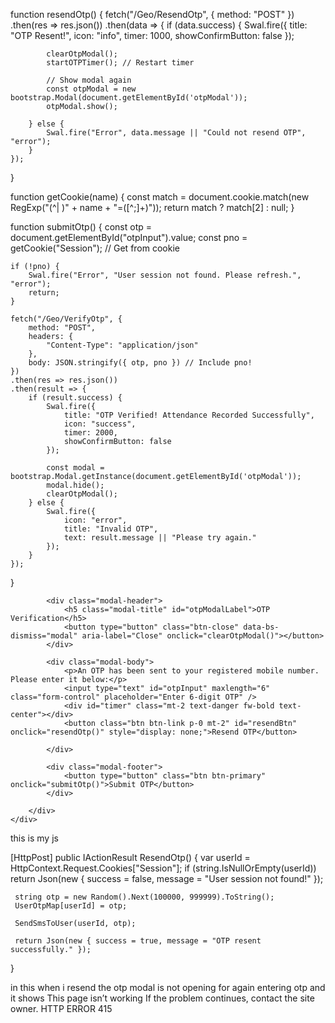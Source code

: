 
function resendOtp() {
    fetch("/Geo/ResendOtp", {
        method: "POST"
    })
    .then(res => res.json())
    .then(data => {
        if (data.success) {
            Swal.fire({
                title: "OTP Resent!",
                icon: "info",
                timer: 1000,
                showConfirmButton: false
            });

            clearOtpModal();
            startOTPTimer(); // Restart timer

            // Show modal again
            const otpModal = new bootstrap.Modal(document.getElementById('otpModal'));
            otpModal.show();

        } else {
            Swal.fire("Error", data.message || "Could not resend OTP", "error");
        }
    });
}

function getCookie(name) {
    const match = document.cookie.match(new RegExp("(^| )" + name + "=([^;]+)"));
    return match ? match[2] : null;
}

function submitOtp() {
    const otp = document.getElementById("otpInput").value;
    const pno = getCookie("Session"); // Get from cookie

    if (!pno) {
        Swal.fire("Error", "User session not found. Please refresh.", "error");
        return;
    }

    fetch("/Geo/VerifyOtp", {
        method: "POST",
        headers: {
            "Content-Type": "application/json"
        },
        body: JSON.stringify({ otp, pno }) // Include pno!
    })
    .then(res => res.json())
    .then(result => {
        if (result.success) {
            Swal.fire({
                title: "OTP Verified! Attendance Recorded Successfully",
                icon: "success",
                timer: 2000,
                showConfirmButton: false
            });

            const modal = bootstrap.Modal.getInstance(document.getElementById('otpModal'));
            modal.hide();
            clearOtpModal();
        } else {
            Swal.fire({
                icon: "error",
                title: "Invalid OTP",
                text: result.message || "Please try again."
            });
        }
    });
}


<div class="modal fade" id="otpModal" tabindex="-1" aria-labelledby="otpModalLabel" aria-hidden="true">
    <div class="modal-dialog modal-dialog-centered">
        <div class="modal-content">

            <div class="modal-header">
                <h5 class="modal-title" id="otpModalLabel">OTP Verification</h5>
                <button type="button" class="btn-close" data-bs-dismiss="modal" aria-label="Close" onclick="clearOtpModal()"></button>
            </div>

            <div class="modal-body">
                <p>An OTP has been sent to your registered mobile number. Please enter it below:</p>
                <input type="text" id="otpInput" maxlength="6" class="form-control" placeholder="Enter 6-digit OTP" />
                <div id="timer" class="mt-2 text-danger fw-bold text-center"></div>
                <button class="btn btn-link p-0 mt-2" id="resendBtn" onclick="resendOtp()" style="display: none;">Resend OTP</button>

            </div>

            <div class="modal-footer">
                <button type="button" class="btn btn-primary" onclick="submitOtp()">Submit OTP</button>
            </div>

        </div>
    </div>
</div>

this is my js 

<script>
    const video = document.getElementById("video");
    const canvas = document.getElementById("canvas");
    const EntryTypeInput = document.getElementById("EntryType");
    const successSound = document.getElementById("successSound");
    const errorSound = document.getElementById("errorSound");

    navigator.mediaDevices.getUserMedia({ video: { facingMode: "user" } })
        .then(function (stream) {
            let video = document.getElementById("video");
            video.srcObject = stream;
            video.play();
        })
        .catch(function (error) {
            console.error("Error accessing camera: ", error);
        });

 
    function captureImageAndSubmit(entryType) {
        EntryTypeInput.value = entryType;

        const context = canvas.getContext("2d");
        canvas.width = video.videoWidth;
        canvas.height = video.videoHeight;
        context.drawImage(video, 0, 0, canvas.width, canvas.height);

        const imageData = canvas.toDataURL("image/jpeg"); // Save as JPG

        
        Swal.fire({
            title: "Verifying Face...",
            allowOutsideClick: false,
            showConfirmButton: false,
            didOpen: () => {
                Swal.showLoading();
            }
        });

       
       

        fetch("/Geo/AttendanceData", {
            method: "POST",
            headers: {
                "Content-Type": "application/json"
            },
            body: JSON.stringify({
                Type: entryType,
                ImageData: imageData
            })
        })
            .then(response => response.json())
            .then(data => {
                Swal.close(); 

                if (data.success) {
                    var now = new Date();
                    var formattedDateTime = now.toLocaleString();
                    successSound.play();
                    triggerHapticFeedback("success");

                    Swal.fire({
                        title: "Face Matched!",
                        text: "Attendance Recorded.\nDate & Time: " + formattedDateTime,
                        icon: "success",
                        timer: 3000,
                        showConfirmButton: false
                    }).then(() => {
                        location.reload();
                    });

                } else if (data.otpRequired) {
                    errorSound.play();
                    triggerHapticFeedback("error");

                    
                    startOTPTimer();

                    const otpModal = new bootstrap.Modal(document.getElementById('otpModal'));
                    otpModal.show();
                } else {
                    errorSound.play();
                    triggerHapticFeedback("error");
                    var now = new Date();
                    var formattedDateTime = now.toLocaleString();

                    Swal.fire({
                        title: "Face Not Recognized.",
                        text: "Click the button again to retry.\nDate & Time: " + formattedDateTime,
                        icon: "error",
                        confirmButtonText: "Retry"
                    });
                }
            })

            .catch(error => {
                console.error("Error:", error);
                triggerHapticFeedback("error");

                Swal.fire({
                    title: "Error!",
                    text: "An error occurred while processing your request.",
                    icon: "error"
                });
            });
            
    }

    function triggerHapticFeedback(type) {
        if ("vibrate" in navigator) {
            if (type === "success") {
                navigator.vibrate(100); 
            } else if (type === "error") {
                navigator.vibrate([200, 100, 200]); 
            }
        }
    }


    function clearOtpModal() {
        document.getElementById("otpInput").value = "";
        document.getElementById("timer").innerText = "";
        clearInterval(otpInterval);
    }

    

    let otpInterval;
    function startOTPTimer() {
        let timeLeft = 60;
        const timerLabel = document.getElementById("timer");
        const resendBtn = document.getElementById("resendBtn");
        resendBtn.style.display = "none";

        otpInterval = setInterval(() => {
            let mins = Math.floor(timeLeft / 60);
            let secs = timeLeft % 60;
            timerLabel.innerText = `OTP expires in ${mins}:${secs.toString().padStart(2, '0')}`;
            timeLeft--;

            if (timeLeft < 0) {
                clearInterval(otpInterval);
                timerLabel.innerText = "OTP expired.";
                resendBtn.style.display = "block";
            }
        }, 1000);
    }
  

    function submitOtp() {
        const otp = document.getElementById("otpInput").value;

        fetch("/Geo/VerifyOtp", {
            method: "POST",
            headers: {
                "Content-Type": "application/json"
            },
            body: JSON.stringify({ otp })
        })
            .then(res => res.json())
            .then(result => {
                if (result.success) {
                    Swal.fire({
                        title: "OTP Verified!Attendance Recorded Successfully",
                        icon: "success",
                        timer: 2000,
                        showConfirmButton: false
                    });

                    const modal = bootstrap.Modal.getInstance(document.getElementById('otpModal'));
                    modal.hide();
                    clearOtpModal();
                   
                } else {
                    Swal.fire({
                        icon: "error",
                        title: "Invalid OTP",
                        text: result.message || "Please try again."
                    });
                }
            });
    }


    function resendOtp() {
        fetch("/Geo/ResendOtp", {
            method: "POST"
        })
            .then(res => res.json())
            .then(data => {
                if (data.success) {
                    alert("Ohh yes");
                    Swal.fire({
                        title: "OTP Resent!",
                        icon: "info",
                        timer: 1000,
                        showConfirmButton: false
                    });
                    clearOtpModal();
                    startOTPTimer(); // Restart timer
                } else {
                    Swal.fire("Error", data.message || "Could not resend OTP", "error");
                }
            });
    }
</script>

 [HttpPost]
 public IActionResult ResendOtp()
 {
     var userId = HttpContext.Request.Cookies["Session"];
     if (string.IsNullOrEmpty(userId))
         return Json(new { success = false, message = "User session not found!" });

     string otp = new Random().Next(100000, 999999).ToString();
     UserOtpMap[userId] = otp;

     SendSmsToUser(userId, otp);

     return Json(new { success = true, message = "OTP resent successfully." });
 }



in this when i resend the otp modal is not opening for again entering otp and  it shows 
 This page isn’t working
If the problem continues, contact the site owner.
HTTP ERROR 415
